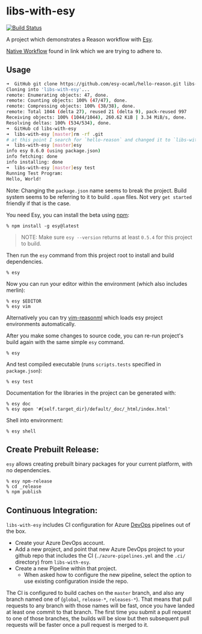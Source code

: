 # libs-with-esy

[![Build Status](https://dev.azure.com/esy-ocaml/esy-ocaml/_apis/build/status/esy-ocaml.libs-with-esy?branchName=master)](https://dev.azure.com/esy-ocaml/esy-ocaml/_build/latest?definitionId=1?branchName=master)

A project which demonstrates a Reason workflow with [Esy][].

[Esy]: https://github.com/esy-ocaml/esy

[Native Workflow](https://reasonml.github.io/docs/en/quickstart-ocaml) found in link which we are trying to adhere to.

## Usage

```sh
➜  GitHub git clone https://github.com/esy-ocaml/hello-reason.git libs-with-esy
Cloning into 'libs-with-esy'...
remote: Enumerating objects: 47, done.
remote: Counting objects: 100% (47/47), done.
remote: Compressing objects: 100% (38/38), done.
remote: Total 1044 (delta 27), reused 21 (delta 9), pack-reused 997
Receiving objects: 100% (1044/1044), 260.62 KiB | 3.34 MiB/s, done.
Resolving deltas: 100% (534/534), done.
➜  GitHub cd libs-with-esy
➜  libs-with-esy [master]rm -rf .git
# at this point I search for `hello-reason` and changed it to `libs-with-esy` then changed `hello-reason.opam` and `hello-reason.install` to `libs-with-esy.opam` and `libs-with-esy.install`. See note just below.
➜  libs-with-esy [master]esy
info esy 0.6.0 (using package.json)
info fetching: done
info installing: done
➜  libs-with-esy [master]esy test
Running Test Program:
Hello, World!
```

Note: Changing the `package.json` name seems to break the project. Build system seems to be referring to it to build `.opam` files. Not very `get started` friendly if that is the case.

You need Esy, you can install the beta using [npm](https://npmjs.com):

    % npm install -g esy@latest

> NOTE: Make sure `esy --version` returns at least `0.5.4` for this project to build.

Then run the `esy` command from this project root to install and build dependencies.

    % esy

Now you can run your editor within the environment (which also includes merlin):

    % esy $EDITOR
    % esy vim

Alternatively you can try [vim-reasonml](https://github.com/jordwalke/vim-reasonml)
which loads esy project environments automatically.

After you make some changes to source code, you can re-run project's build
again with the same simple `esy` command.

    % esy

And test compiled executable (runs `scripts.tests` specified in
`package.json`):

    % esy test

Documentation for the libraries in the project can be generated with:

    % esy doc
    % esy open '#{self.target_dir}/default/_doc/_html/index.html'

Shell into environment:

    % esy shell


## Create Prebuilt Release:

`esy` allows creating prebuilt binary packages for your current platform, with
no dependencies.

    % esy npm-release
    % cd _release
    % npm publish

## Continuous Integration:
`libs-with-esy` includes CI configuration for Azure
[DevOps](https://dev.azure.com) pipelines out of the box.

- Create your Azure DevOps account.
- Add a new project, and point that new Azure DevOps project to your github
  repo that includes the CI (`./azure-pipelines.yml` and the `.ci/` directory)
  from `libs-with-esy`.
- Create a new Pipeline within that project.
  - When asked how to configure the new pipeline, select the option to use
    existing configuration inside the repo.

The CI is configured to build caches on the `master` branch, and also any
branch named one of (`global`, `release-*`, `releases-*`). That means that pull
requests to any branch with those names will be fast, once you have landed at
least one commit to that branch. The first time you submit a pull request to
one of those branches, the builds will be slow but then subsequent pull
requests will be faster once a pull request is merged to it.

